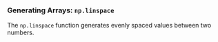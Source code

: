 ### Generating Arrays: `np.linspace`

The `np.linspace` function generates evenly spaced values between two numbers.
